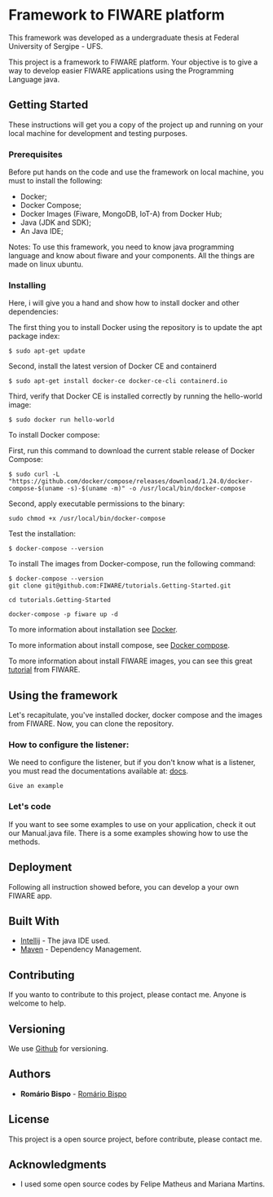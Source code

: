 # Framework to FIWARE platform
This framework was developed as a undergraduate thesis at Federal University of Sergipe - UFS.

This project is a framework to FIWARE platform. Your objective is to give a way to develop easier FIWARE applications using the Programming Language java. 
## Getting Started

These instructions will get you a copy of the project up and running on your local machine for development and testing purposes.

### Prerequisites

Before put hands on the code and use the framework on local machine, you must to install the following:

- Docker;
- Docker Compose;
- Docker Images (Fiware, MongoDB, IoT-A) from Docker Hub;
- Java (JDK and SDK);
- An Java IDE;

Notes: To use this framework, you need to know java programming language and know about fiware and your components. All the things are made on linux ubuntu.

### Installing

Here, i will give you a hand and show how to install docker and other dependencies:

The first thing you to install Docker using the repository is to update the apt package index:
```
$ sudo apt-get update
```
Second, install the latest version of Docker CE and containerd
```
$ sudo apt-get install docker-ce docker-ce-cli containerd.io
```
Third, verify that Docker CE is installed correctly by running the hello-world image:
```
$ sudo docker run hello-world
```

To install Docker compose:

First, run this command to download the current stable release of Docker Compose:


```
$ sudo curl -L "https://github.com/docker/compose/releases/download/1.24.0/docker-compose-$(uname -s)-$(uname -m)" -o /usr/local/bin/docker-compose

```

Second, apply executable permissions to the binary:
```
sudo chmod +x /usr/local/bin/docker-compose
```

Test the installation:
```
$ docker-compose --version
```

To install The images from Docker-compose, run the following command:

```
$ docker-compose --version
git clone git@github.com:FIWARE/tutorials.Getting-Started.git
```

```
cd tutorials.Getting-Started
```

```
docker-compose -p fiware up -d
```


To more information about installation see [Docker](https://docs.docker.com/install/).

To  more information about install compose, see [Docker compose](https://docs.docker.com/compose/install/).


To more information about install FIWARE images, you can see this great [tutorial](https://fiware-tutorials.readthedocs.io/en/latest/getting-started/index.html) from FIWARE.


## Using the framework

Let's recapitulate, you've installed docker, docker compose and the images from FIWARE. Now, you can clone the repository.

### How to configure the listener:

We need to configure the listener, but if you don't know what is a listener, you must read the documentations available at: [docs](https://frameworkdocs.herokuapp.com/index.html).
```
Give an example
```

### Let's code
If you want to see some examples to use on your application, check it out our Manual.java file. There is a some examples showing how to use the methods.

## Deployment

Following all instruction showed before, you can develop a your own FIWARE app.

## Built With

* [Intellij](https://www.jetbrains.com/idea/) - The java IDE used.
* [Maven](https://maven.apache.org/) - Dependency Management.

## Contributing
If you wanto to contribute to this project, please contact me. Anyone is welcome to help.
## Versioning

We use [Github](https://github.com/) for versioning.

## Authors

* **Romário Bispo** - [Romário Bispo](https://github.com/RomarioBispo)

## License

This project is a open source project, before contribute, please contact me.

## Acknowledgments

* I used some open source codes by Felipe Matheus and Mariana Martins.

